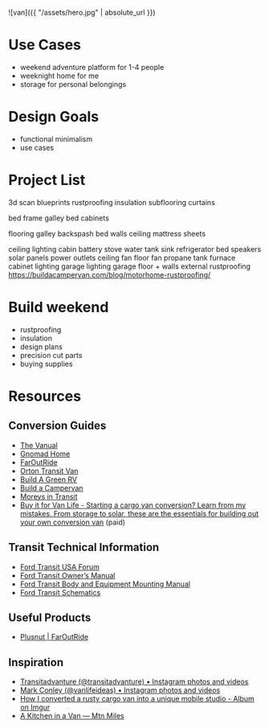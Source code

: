 ---
---

![van]({{ "/assets/hero.jpg" | absolute_url }})

# Use Cases

- weekend adventure platform for 1-4 people
- weeknight home for me
- storage for personal belongings

# Design Goals

 - functional minimalism
 - use cases

 # Project List

3d scan
blueprints
rustproofing
insulation
subflooring
curtains

bed frame
galley
bed cabinets

flooring
galley backspash
bed walls
ceiling
mattress
sheets

ceiling lighting
cabin battery
stove
water tank
sink
refrigerator
bed speakers
solar panels
power outlets
ceiling fan
floor fan
propane tank
furnace
cabinet lighting
garage lighting
garage floor + walls
external rustproofing https://buildacampervan.com/blog/motorhome-rustproofing/

# Build weekend

* rustproofing
* insulation
* design plans
* precision cut parts
* buying supplies

# Resources

## Conversion Guides

* [The Vanual](http://thevanual.com/)
* [Gnomad Home](https://gnomadhome.com/build-your-van/#choosing)
* [FarOutRide](http://faroutride.com/)
* [Orton Transit Van](http://www.ortontransit.info/testintrobuild.php)
* [Build A Green RV](http://www.buildagreenrv.com/)
* [Build a Campervan](https://buildacampervan.com/)
* [Moreys in Transit](http://moreysintransit.com/)
* [Buy it for Van Life - Starting a cargo van conversion? Learn from my mistakes. From storage to solar, these are the essentials for building out your own conversion van](http://buyitforvanlife.com/) (paid)

## Transit Technical Information

* [Ford Transit USA Forum](http://www.fordtransitusaforum.com/)
* [Ford Transit Owner’s Manual]( http://faroutride.com/wp-content/uploads/2016/02/2016-Transit-Owners-Manual-version-1_om_EN-US_06_2015.pdf)
* [Ford Transit Body and Equipment Mounting Manual](http://faroutride.com/wp-content/uploads/2017/03/Ford-Transit-BEMM-2016.pdf)
* [Ford Transit Schematics](http://faroutride.com/wp-content/uploads/2017/03/Ford-Transit-Cargo-130WB-Medium-Roof.pdf)

## Useful Products

* [Plusnut | FarOutRide](http://faroutride.com/plusnut/)

## Inspiration

* [Transitadvanture (@transitadvanture) • Instagram photos and videos](https://www.instagram.com/transitadvanture/)
* [Mark Conley (@vanlifeideas) • Instagram photos and videos](https://www.instagram.com/vanlifeideas/)
* [How I converted a rusty cargo van into a unique mobile studio - Album on Imgur](https://imgur.com/gallery/RijZM)
* [A Kitchen in a Van — Mtn Miles](http://www.mtnmiles.com/blog/2016/4/18/a-kitchen-in-a-van)
